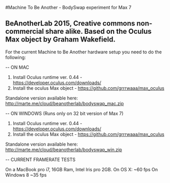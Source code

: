 #Machine To Be Another - BodySwap experiment for Max 7

BeAnotherLab 2015, Creative commons non-commercial share alike. Based on the Oculus Max object by Graham Wakefield.
--

For the current Machine to Be Another hardware setup you need to do the following:

--
ON MAC

1. Install Oculus runtime ver. 0.44 - https://developer.oculus.com/downloads/
2. Install the oculus Max object - https://github.com/grrrwaaa/max_oculus

Standalone version available here: http://marte.me/cloud/beanotherlab/bodyswap_mac.zip 


--
ON WINDOWS
(Runs only on 32 bit version of Max 7)

1. Install Oculus runtime ver. 0.44 - https://developer.oculus.com/downloads/
2. Install the oculus Max object - https://github.com/grrrwaaa/max_oculus

Standalone version available here: http://marte.me/cloud/beanotherlab/bodyswap_win.zip

--
CURRENT FRAMERATE TESTS

On a MacBook pro i7, 16GB Ram, Intel Iris pro 2GB.
  On OS X: ~60 fps
  On Windows 8 ~35 fps
